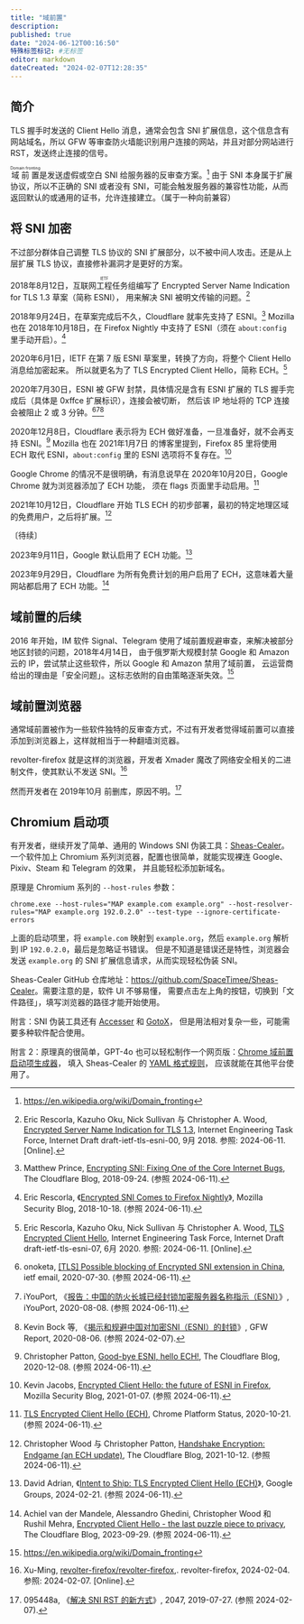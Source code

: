 ```yaml
---
title: "域前置"
description:
published: true
date: "2024-06-12T00:16:50"
特殊标签标记: #无标签
editor: markdown
dateCreated: "2024-02-07T12:28:35"
---
```


## 简介

TLS 握手时发送的 Client Hello 消息，通常会包含 SNI 扩展信息，这个信息含有网站域名，所以 GFW 等审查防火墙能识别用户连接的网站，并且对部分网站进行 RST，发送终止连接的信号。

<ruby>域前置<rt>Domain fronting</rt></ruby>是发送虚假或空白 SNI 给服务器的反审查方案。[^wiki] 由于 SNI 本身属于扩展协议，所以不正确的 SNI 或者没有 SNI，可能会触发服务器的兼容性功能，从而返回默认的或通用的证书，允许连接建立。（属于一种向前兼容）

[^wiki]: https://en.wikipedia.org/wiki/Domain_fronting

## 将 SNI 加密

不过部分群体自己调整 TLS 协议的 SNI 扩展部分，以不被中间人攻击。还是从上层扩展 TLS 协议，直接修补漏洞才是更好的方案。

2018年8月12日，<ruby>互联网工程任务组<rt>IETF</rt></ruby>编写了 Encrypted Server Name Indication for TLS 1.3 草案（简称 ESNI），
用来解决 SNI 被明文传输的问题。[^61954]

[^61954]: Eric Rescorla, Kazuho Oku, Nick Sullivan 与 Christopher A. Wood, [Encrypted Server Name Indication for TLS 1.3](https://web.archive.org/web/20240108061954/https://datatracker.ietf.org/doc/html/draft-ietf-tls-esni-00), Internet Engineering Task Force, Internet Draft draft-ietf-tls-esni-00, 9月 2018. 参照: 2024-06-11. [Online].

2018年9月24日，在草案完成后不久，Cloudflare 就率先支持了 ESNI。[^53948]
Mozilla 也在 2018年10月18日，在 Firefox Nightly 中支持了 ESNI（须在 `about:config` 里手动开启）。[^90628]

[^53948]: Matthew Prince, [Encrypting SNI: Fixing One of the Core Internet Bugs](https://web.archive.org/web/20180924153948/https://blog.cloudflare.com/esni/), The Cloudflare Blog, 2018-09-24. (参照 2024-06-11).

[^90628]: Eric Rescorla, 《[Encrypted SNI Comes to Firefox Nightly](https://web.archive.org/web/20231216090628/https://blog.mozilla.org/security/2018/10/18/encrypted-sni-comes-to-firefox-nightly/)》, Mozilla Security Blog, 2018-10-18. (参照 2024-06-11).

2020年6月1日，IETF 在第 7 版 ESNI 草案里，转换了方向，将整个 Client Hello 消息给加密起来。
所以就更名为了 TLS Encrypted Client Hello，简称 ECH。[^35656]

[^35656]: Eric Rescorla, Kazuho Oku, Nick Sullivan 与 Christopher A. Wood, [TLS Encrypted Client Hello](https://web.archive.org/web/20240521035656/https://datatracker.ietf.org/doc/html/draft-ietf-tls-esni-07), Internet Engineering Task Force, Internet Draft draft-ietf-tls-esni-07, 6月 2020. 参照: 2024-06-11. [Online].

2020年7月30日，ESNI 被 GFW 封禁，具体情况是含有 ESNI 扩展的 TLS 握手完成后（具体是 0xffce 扩展标识），连接会被切断，
然后该 IP 地址将的 TCP 连接会被阻止 2 或 3 分钟。[^KR6_I][^93713][^febz]

[^KR6_I]: onoketa, [\[TLS\] Possible blocking of Encrypted SNI extension in China](https://web.archive.org/web/20200808071838/https://mailarchive.ietf.org/arch/msg/tls/YzT5LjLJ_6WWhdnU2wVsKNKR6_I/), ietf email, 2020-07-30. (参照 2024-06-11).

[^93713]: iYouPort, 《[报告：中国的防火长城已经封锁加密服务器名称指示（ESNI）](https://web.archive.org/web/20200808093713/https://www.iyouport.org/报告：中国的防火长城已经封锁加密服务器名称指/)》, iYouPort, 2020-08-08. (参照 2024-06-11).

[^febz]: Kevin Bock 等, 《[揭示和规避中国对加密SNI（ESNI）的封锁](https://web.archive.org/web/20231207105611/https://gfw.report/blog/gfw_esni_blocking/zh/)》, GFW Report, 2020-08-06. (参照 2024-02-07).

2020年12月8日，Cloudflare 表示将为 ECH 做好准备，一旦准备好，就不会再支持 ESNI。[^51829]
Mozilla 也在 2021年1月7日 的博客里提到，Firefox 85 里将使用 ECH 取代 ESNI，`about:config` 里的 ESNI 选项将不复存在。[^41351]

[^51829]: Christopher Patton, [Good-bye ESNI, hello ECH!](https://web.archive.org/web/20240508051829/https://blog.cloudflare.com/encrypted-client-hello/), The Cloudflare Blog, 2020-12-08. (参照 2024-06-11).

[^41351]: Kevin Jacobs, [Encrypted Client Hello: the future of ESNI in Firefox](https://web.archive.org/web/20240413041351/https://blog.mozilla.org/security/2021/01/07/encrypted-client-hello-the-future-of-esni-in-firefox/), Mozilla Security Blog, 2021-01-07. (参照 2024-06-11).

Google Chrome 的情况不是很明确，有消息说早在 2020年10月20日，Google Chrome 就为浏览器添加了 ECH 功能，
须在 flags 页面里手动启用。[^81952]

[^81952]: [TLS Encrypted Client Hello (ECH)](https://web.archive.org/web/20201021131324/https://www.chromestatus.com/feature/6196703843581952), Chrome Platform Status, 2020-10-21. (参照 2024-06-11).

2021年10月12日，Cloudflare 开始 TLS ECH 的初步部署，最初的特定地理区域的免费用户，之后将扩展。[^30046]

[^30046]: Christopher Wood 与 Christopher Patton, [Handshake Encryption: Endgame (an ECH update)](https://web.archive.org/web/20240607030046/https://blog.cloudflare.com/handshake-encryption-endgame-an-ech-update), The Cloudflare Blog, 2021-10-12. (参照 2024-06-11).

〔待续〕

2023年9月11日，Google 默认启用了 ECH 功能。[^BAQAJ]

[^BAQAJ]: David Adrian, 《[Intent to Ship: TLS Encrypted Client Hello (ECH)](https://web.archive.org/web/20240221182800/https://groups.google.com/a/chromium.org/g/blink-dev/c/CmlXjQeNWDI/m/hx-_4lNBAQAJ)》, Google Groups, 2024-02-21. (参照 2024-06-11).

2023年9月29日，Cloudflare 为所有免费计划的用户启用了 ECH，这意味着大量网站都启用了 ECH 功能。[^95722]

[^95722]: Achiel van der Mandele, Alessandro Ghedini, Christopher Wood 和 Rushil Mehra, [Encrypted Client Hello - the last puzzle piece to privacy](https://web.archive.org/web/20240604195722/https://blog.cloudflare.com/announcing-encrypted-client-hello/), The Cloudflare Blog, 2023-09-29. (参照 2024-06-11).

## 域前置的后续

2016 年开始，IM 软件 Signal、Telegram 使用了域前置规避审查，来解决被部分地区封锁的问题，2018年4月14日，
由于俄罗斯大规模封禁 Google 和 Amazon 云的 IP，尝试禁止这些软件，所以 Google 和 Amazon 禁用了域前置，
云运营商给出的理由是「安全问题」。这标志依附的自由策略逐渐失效。[^df]

[^df]: <https://en.wikipedia.org/wiki/Domain_fronting>

## 域前置浏览器

通常域前置被作为一些软件独特的反审查方式，不过有开发者觉得域前置可以直接添加到浏览器上，这样就相当于一种翻墙浏览器。

revolter-firefox 就是这样的浏览器，开发者 Xmader 魔改了网络安全相关的二进制文件，使其默认不发送 SNI。[^55039]

[^55039]: Xu-Ming, [revolter-firefox/revolter-firefox](https://web.archive.org/web/20230912055039/https://github.com/revolter-firefox/revolter-firefox),. revolter-firefox, 2024-02-04. 参照: 2024-02-07. [Online].

然而开发者在 2019年10月 前删库，原因不明。[^1360]

<!-- 根据后来的 [采访](/anti-censorship/Fuck-XueXiQiangGuo.md#开发者被攻击) 来看，可能还是有一些外部压力的因素。 -->

[^1360]: 095448a, 《[解决 SNI RST 的新方式](https://web.archive.org/web/20240207032829/https://2047.one/t/1360)》, 2047, 2019-07-27. (参照 2024-02-07).

## Chromium 启动项

有开发者，继续开发了简单、通用的 Windows SNI 伪装工具：[Sheas-Cealer](https://github.com/SpaceTimee/Sheas-Cealer)。
一个软件加上 Chromium 系列浏览器，配置也很简单，就能实现裸连 Google、Pixiv、Steam 和 Telegram 的效果，
并且能轻松添加新域名。

原理是 Chromium 系列的 `--host-rules` 参数：

```shell
chrome.exe --host-rules="MAP example.com example.org" --host-resolver-rules="MAP example.org 192.0.2.0" --test-type --ignore-certificate-errors
```

上面的启动项里，将 `example.com` 映射到 `example.org`，然后 `example.org` 解析到 IP `192.0.2.0`，最后是忽略证书错误。
但是不知道是错误还是特性，浏览器会发送 `example.org` 的 SNI 扩展信息请求，从而实现轻松伪装 SNI。

Sheas-Cealer GitHub 仓库地址：<https://github.com/SpaceTimee/Sheas-Cealer>。需要注意的是，软件 UI 不够易懂，
需要点击左上角的按钮，切换到「文件路径」，填写浏览器的路径才能开始使用。

附言：SNI 伪装工具还有 [Accesser](https://github.com/URenko/Accesser) 和 [GotoX](https://github.com/SeaHOH/GotoX)，
但是用法相对复杂一些，可能需要多种软件配合使用。

附言 2：原理真的很简单，GPT-4o 也可以轻松制作一个网页版：[Chrome 域前置启动项生成器][]，
填入 Sheas-Cealer 的 [YAML 格式规则](https://github.com/SpaceTimee/Cealing-Host/blob/main/Cealing-Host-A.json)，
应该就能在其他平台使用了。

[Chrome 域前置启动项生成器]: https://gistpreview.github.io/?22ce3b5da2a6684423891959dc5c02f8/chrome_domain_fronting_launch_command_generator.html

<!-- 写于 2024-06-09 -->
